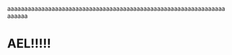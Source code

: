 <main>
  <p>aaaaaaaaaaaaaaaaaaaaaaaaaaaaaaaaaaaaaaaaaaaaaaaaaaaaaaaaaaaaaaaaaaaaaa</p>
  <h1>AEL!!!!!</h1>
</main>
